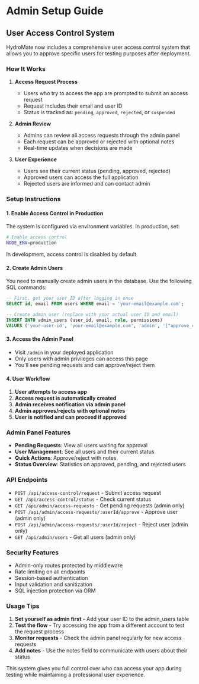 # Admin Setup Guide

## User Access Control System

HydroMate now includes a comprehensive user access control system that allows you to approve specific users for testing purposes after deployment.

### How It Works

1. **Access Request Process**
   - Users who try to access the app are prompted to submit an access request
   - Request includes their email and user ID
   - Status is tracked as: `pending`, `approved`, `rejected`, or `suspended`

2. **Admin Review**
   - Admins can review all access requests through the admin panel
   - Each request can be approved or rejected with optional notes
   - Real-time updates when decisions are made

3. **User Experience**
   - Users see their current status (pending, approved, rejected)
   - Approved users can access the full application
   - Rejected users are informed and can contact admin

### Setup Instructions

#### 1. Enable Access Control in Production

The system is configured via environment variables. In production, set:

```bash
# Enable access control
NODE_ENV=production
```

In development, access control is disabled by default.

#### 2. Create Admin Users

You need to manually create admin users in the database. Use the following SQL commands:

```sql
-- First, get your user ID after logging in once
SELECT id, email FROM users WHERE email = 'your-email@example.com';

-- Create admin user (replace with your actual user ID and email)
INSERT INTO admin_users (user_id, email, role, permissions) 
VALUES ('your-user-id', 'your-email@example.com', 'admin', '["approve_users", "manage_access"]');
```

#### 3. Access the Admin Panel

- Visit `/admin` in your deployed application
- Only users with admin privileges can access this page
- You'll see pending requests and can approve/reject them

#### 4. User Workflow

1. **User attempts to access app**
2. **Access request is automatically created**
3. **Admin receives notification via admin panel**
4. **Admin approves/rejects with optional notes**
5. **User is notified and can proceed if approved**

### Admin Panel Features

- **Pending Requests**: View all users waiting for approval
- **User Management**: See all users and their current status
- **Quick Actions**: Approve/reject with notes
- **Status Overview**: Statistics on approved, pending, and rejected users

### API Endpoints

- `POST /api/access-control/request` - Submit access request
- `GET /api/access-control/status` - Check current status
- `GET /api/admin/access-requests` - Get pending requests (admin only)
- `POST /api/admin/access-requests/:userId/approve` - Approve user (admin only)
- `POST /api/admin/access-requests/:userId/reject` - Reject user (admin only)
- `GET /api/admin/users` - Get all users (admin only)

### Security Features

- Admin-only routes protected by middleware
- Rate limiting on all endpoints
- Session-based authentication
- Input validation and sanitization
- SQL injection protection via ORM

### Usage Tips

1. **Set yourself as admin first** - Add your user ID to the admin_users table
2. **Test the flow** - Try accessing the app from a different account to test the request process
3. **Monitor requests** - Check the admin panel regularly for new access requests
4. **Add notes** - Use the notes field to communicate with users about their status

This system gives you full control over who can access your app during testing while maintaining a professional user experience.